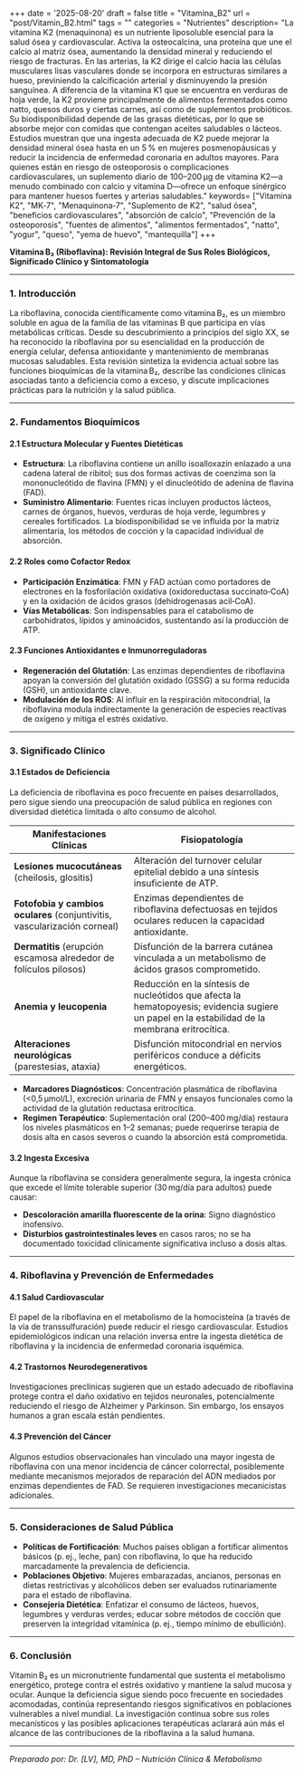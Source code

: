 +++
date = '2025-08-20'
draft = false
title = "Vitamina_B2"
url = "post/Vitamin_B2.html"
tags = ""
categories = "Nutrientes"
description= "La vitamina K2 (menaquinona) es un nutriente liposoluble esencial para la salud ósea y cardiovascular. Activa la osteocalcina, una proteína que une el calcio al matriz ósea, aumentando la densidad mineral y reduciendo el riesgo de fracturas. En las arterias, la K2 dirige el calcio hacia las células musculares lisas vasculares donde se incorpora en estructuras similares a hueso, previniendo la calcificación arterial y disminuyendo la presión sanguínea. A diferencia de la vitamina K1 que se encuentra en verduras de hoja verde, la K2 proviene principalmente de alimentos fermentados como natto, quesos duros y ciertas carnes, así como de suplementos probióticos. Su biodisponibilidad depende de las grasas dietéticas, por lo que se absorbe mejor con comidas que contengan aceites saludables o lácteos. Estudios muestran que una ingesta adecuada de K2 puede mejorar la densidad mineral ósea hasta en un 5 % en mujeres posmenopáusicas y reducir la incidencia de enfermedad coronaria en adultos mayores. Para quienes están en riesgo de osteoporosis o complicaciones cardiovasculares, un suplemento diario de 100–200 µg de vitamina K2—a menudo combinado con calcio y vitamina D—ofrece un enfoque sinérgico para mantener huesos fuertes y arterias saludables."
keywords= ["Vitamina K2", "MK‑7", "Menaquinona‑7", "Suplemento de K2", "salud ósea", "beneficios cardiovasculares", "absorción de calcio", "Prevención de la osteoporosis", "fuentes de alimentos", "alimentos fermentados", "natto", "yogur", "queso", "yema de huevo", "mantequilla"]
+++

**Vitamina B₂ (Riboflavina): Revisión Integral de Sus Roles Biológicos, Significado Clínico y Sintomatología**

---

### 1. Introducción

La riboflavina, conocida científicamente como vitamina B₂, es un miembro soluble en agua de la familia de las vitaminas B que participa en vías metabólicas críticas. Desde su descubrimiento a principios del siglo XX, se ha reconocido la riboflavina por su esencialidad en la producción de energía celular, defensa antioxidante y mantenimiento de membranas mucosas saludables. Esta revisión sintetiza la evidencia actual sobre las funciones bioquímicas de la vitamina B₂, describe las condiciones clínicas asociadas tanto a deficiencia como a exceso, y discute implicaciones prácticas para la nutrición y la salud pública.

---

### 2. Fundamentos Bioquímicos

#### 2.1 Estructura Molecular y Fuentes Dietéticas
- **Estructura**: La riboflavina contiene un anillo isoalloxazín enlazado a una cadena lateral de ribitol; sus dos formas activas de coenzima son la mononucleótido de flavina (FMN) y el dinucleótido de adenina de flavina (FAD).
- **Suministro Alimentario**: Fuentes ricas incluyen productos lácteos, carnes de órganos, huevos, verduras de hoja verde, legumbres y cereales fortificados. La biodisponibilidad se ve influida por la matriz alimentaria, los métodos de cocción y la capacidad individual de absorción.

#### 2.2 Roles como Cofactor Redox
- **Participación Enzimática**: FMN y FAD actúan como portadores de electrones en la fosforilación oxidativa (oxidoreductasa succinato‑CoA) y en la oxidación de ácidos grasos (dehidrogenasas acil‑CoA).
- **Vías Metabólicas**: Son indispensables para el catabolismo de carbohidratos, lípidos y aminoácidos, sustentando así la producción de ATP.

#### 2.3 Funciones Antioxidantes e Inmunorreguladoras
- **Regeneración del Glutatión**: Las enzimas dependientes de riboflavina apoyan la conversión del glutatión oxidado (GSSG) a su forma reducida (GSH), un antioxidante clave.
- **Modulación de los ROS**: Al influir en la respiración mitocondrial, la riboflavina modula indirectamente la generación de especies reactivas de oxígeno y mitiga el estrés oxidativo.

---

### 3. Significado Clínico

#### 3.1 Estados de Deficiencia
La deficiencia de riboflavina es poco frecuente en países desarrollados, pero sigue siendo una preocupación de salud pública en regiones con diversidad dietética limitada o alto consumo de alcohol.

| **Manifestaciones Clínicas** | **Fisiopatología** |
|-----------------------------|---------------------|
| **Lesiones mucocutáneas** (cheilosis, glositis) | Alteración del turnover celular epitelial debido a una síntesis insuficiente de ATP. |
| **Fotofobia y cambios oculares** (conjuntivitis, vascularización corneal) | Enzimas dependientes de riboflavina defectuosas en tejidos oculares reducen la capacidad antioxidante. |
| **Dermatitis** (erupción escamosa alrededor de folículos pilosos) | Disfunción de la barrera cutánea vinculada a un metabolismo de ácidos grasos comprometido. |
| **Anemia y leucopenia** | Reducción en la síntesis de nucleótidos que afecta la hematopoyesis; evidencia sugiere un papel en la estabilidad de la membrana eritrocítica. |
| **Alteraciones neurológicas** (parestesias, ataxia) | Disfunción mitocondrial en nervios periféricos conduce a déficits energéticos. |

- **Marcadores Diagnósticos**: Concentración plasmática de riboflavina (<0,5 µmol/L), excreción urinaria de FMN y ensayos funcionales como la actividad de la glutatión reductasa eritrocítica.
- **Regimen Terapéutico**: Suplementación oral (200–400 mg/día) restaura los niveles plasmáticos en 1–2 semanas; puede requerirse terapia de dosis alta en casos severos o cuando la absorción está comprometida.

#### 3.2 Ingesta Excesiva
Aunque la riboflavina se considera generalmente segura, la ingesta crónica que excede el límite tolerable superior (30 mg/día para adultos) puede causar:

- **Descoloración amarilla fluorescente de la orina**: Signo diagnóstico inofensivo.
- **Disturbios gastrointestinales leves** en casos raros; no se ha documentado toxicidad clínicamente significativa incluso a dosis altas.

---

### 4. Riboflavina y Prevención de Enfermedades

#### 4.1 Salud Cardiovascular
El papel de la riboflavina en el metabolismo de la homocisteína (a través de la vía de transsulfuración) puede reducir el riesgo cardiovascular. Estudios epidemiológicos indican una relación inversa entre la ingesta dietética de riboflavina y la incidencia de enfermedad coronaria isquémica.

#### 4.2 Trastornos Neurodegenerativos
Investigaciones preclínicas sugieren que un estado adecuado de riboflavina protege contra el daño oxidativo en tejidos neuronales, potencialmente reduciendo el riesgo de Alzheimer y Parkinson. Sin embargo, los ensayos humanos a gran escala están pendientes.

#### 4.3 Prevención del Cáncer
Algunos estudios observacionales han vinculado una mayor ingesta de riboflavina con una menor incidencia de cáncer colorrectal, posiblemente mediante mecanismos mejorados de reparación del ADN mediados por enzimas dependientes de FAD. Se requieren investigaciones mecanicistas adicionales.

---

### 5. Consideraciones de Salud Pública

- **Políticas de Fortificación**: Muchos países obligan a fortificar alimentos básicos (p. ej., leche, pan) con riboflavina, lo que ha reducido marcadamente la prevalencia de deficiencia.
- **Poblaciones Objetivo**: Mujeres embarazadas, ancianos, personas en dietas restrictivas y alcohólicos deben ser evaluados rutinariamente para el estado de riboflavina.
- **Consejería Dietética**: Enfatizar el consumo de lácteos, huevos, legumbres y verduras verdes; educar sobre métodos de cocción que preserven la integridad vitamínica (p. ej., tiempo mínimo de ebullición).

---

### 6. Conclusión

Vitamin B₂ es un micronutriente fundamental que sustenta el metabolismo energético, protege contra el estrés oxidativo y mantiene la salud mucosa y ocular. Aunque la deficiencia sigue siendo poco frecuente en sociedades acomodadas, continúa representando riesgos significativos en poblaciones vulnerables a nivel mundial. La investigación continua sobre sus roles mecanísticos y las posibles aplicaciones terapéuticas aclarará aún más el alcance de las contribuciones de la riboflavina a la salud humana.

---

*Preparado por: Dr. [LV], MD, PhD – Nutrición Clínica & Metabolismo*
